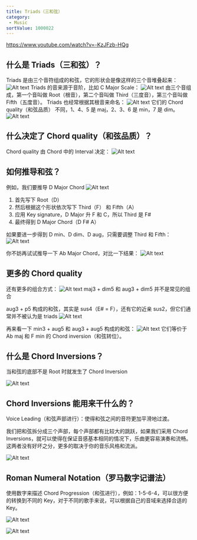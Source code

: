 ```yaml
---
title: Triads（三和弦）
category:
 - Music
sortValue: 1000022
---
```


https://www.youtube.com/watch?v=-KzJFzb-HQg

## 什么是 Triads（三和弦）？

Triads 是由三个音符组成的和弦，它的形状会是像这样的三个音堆叠起来：
![Alt text](image-1.png)
Triads 的音来源于音阶，比如 C Major Scale：
![Alt text](image-2.png)
由三个音组成，第一个音叫做 Root（根音），第二个音叫做 Third（三度音），第三个音叫做 Fifth（五度音）。
Triads 也经常根据其根音来命名：
![Alt text](image-3.png)
它们的 Chord quality（和弦品质） 不同，1、4、5 是 maj，2、3、6 是 min，7 是 dim。
![Alt text](image-4.png)

## 什么决定了 Chord quality（和弦品质）？

Chord quality 由 Chord 中的 Interval 决定：
![Alt text](image-5.png)

## 如何推导和弦？

例如，我们要推导 D Major Chord
![Alt text](image-6.png)

1. 首先写下 Root（D）
2. 然后根据这个形状依次写下 Third（F） 和 Fifth（A）
3. 应用 Key signature，D Major 升 F 和 C，所以 Third 是 F#
4. 最终得到 D Major Chord（D F# A）

如果要进一步得到 D min、D dim、D aug，只需要调整 Third 和 Fifth：
![Alt text](image-7.png)

你不妨再试试推导一下 Ab Major Chord，对比一下结果：
![Alt text](image-8.png)

## 更多的 Chord quality

还有更多的组合方式：
![Alt text](image-10.png)
maj3 + dim5 和 aug3 + dim5 并不是常见的组合

aug3 + p5 构成的和弦，其实是 sus4（E# = F），还有它的近亲 sus2，但它们通常并不被认为是 triads
![Alt text](image-15.png)

再来看一下 min3 + aug5 和 aug3 + aug5 构成的和弦：
![Alt text](image-11.png)
它们等价于 Ab maj 和 F min 的 Chord inversion（和弦转位）。

## 什么是 Chord Inversions？

当和弦的底部不是 Root 时就发生了 Chord Inversion

![Alt text](image-9.png)

## Chord Inversions 能用来干什么的？

Voice Leading（和弦声部进行）：使得和弦之间的音符更加平滑地过渡。

我们把和弦拆分成三个声部，每个声部都有比较大的跳跃，如果我们采用 Chord Inversions，就可以使得在保证音感基本相同的情况下，乐曲更容易演奏和流畅。这两者没有好坏之分，更多的取决于你的音乐风格和流派。

![Alt text](image-12.png)

## Roman Numeral Notation（罗马数字记谱法）

使用数字来描述 Chord Progression（和弦进行），例如：1-5-6-4，可以很方便的转换到不同的 Key，对于不同的歌手来说，可以根据自己的音域来选择合适的 Key。

![Alt text](image-13.png)

![Alt text](image-14.png)
